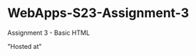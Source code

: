 # WebApps-S23-Assignment-3
Assignment 3 - Basic HTML

"Hosted at" 
[](https://44-563-web-apps-s23.github.io/44563-webapps-assignment-3-Maheshwarpa/)
